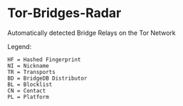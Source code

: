 # Tor-Bridges-Radar

Automatically detected Bridge Relays on the Tor Network

Legend:
```
HF = Hashed Fingerprint
NI = Nickname
TR = Transports
BD = BridgeDB Distributor
BL = Blocklist
CN = Contact
PL = Platform
```
